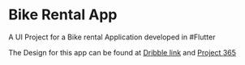 # Bike Rental App

A UI Project for a Bike rental Application developed in #Flutter

The Design for this app can be found at [Dribble link](https://dribbble.com/shots/4466238-Bike-Rental-App-Day-102-365-Project365) and [Project 365](https://project365.design/2018/04/12/day-102-bike-rental-app-white-space-challenge/)

